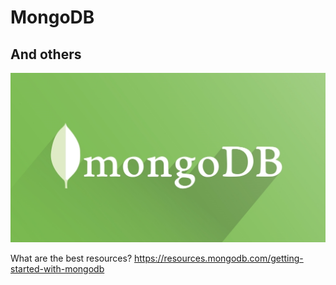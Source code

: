 # MongoDB #

## And others ##

![MongoDB](https://github.com/gokemon/tuts-plus/blob/master/images/mongodb.jpeg)

 
What are the best resources?
https://resources.mongodb.com/getting-started-with-mongodb